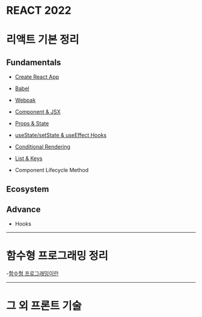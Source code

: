 # **REACT 2022**

# 리액트 기본 정리

## Fundamentals
- [Create React App](https://github.com/posting-study/react_study/blob/main/postingFiles/fundamentals/cra.md)

- [Babel](https://github.com/posting-study/react_study/blob/main/postingFiles/fundamentals/babel.md)

- [Webpak](https://github.com/posting-study/react_study/blob/main/postingFiles/fundamentals/webpack.md)

- [Component & JSX](https://github.com/posting-study/react_study/blob/main/postingFiles/fundamentals/component.md)

- [Props & State](https://github.com/posting-study/react_study/blob/main/postingFiles/fundamentals/props&state.md)

- [useState/setState & useEffect Hooks](https://github.com/posting-study/react_study/blob/main/postingFiles/fundamentals/useState&useEffect.md)

- [Conditional Rendering](https://github.com/posting-study/react_study/blob/main/postingFiles/fundamentals/conditional-rendering.md)

- [List & Keys](https://github.com/posting-study/react_study/blob/main/postingFiles/fundamentals/list&key.md)

- Component Lifecycle Method

## Ecosystem

## Advance

- Hooks

---------
# 함수형 프로그래밍 정리

-[함수형 프로그래밍이란](https://github.com/posting-study/react_study/blob/main/postingFiles/functional-programming/intro.md)

-----------

# 그 외 프론트 기술